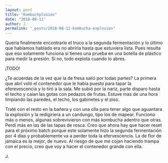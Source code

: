 ```yaml
---
layout: post
title: "Kombuchplosión"
date: "2018-08-11"
author: J
permalink: "_posts/2018-08-11-kombucha-explosion"
---
```


Quería finalmente encontrarle el truco a la segunda fermentación y lo último que habíamos hablado era no abrirla hasta que estuviera lista. Pues resulta que eso solamente funciona si tienes una prueba en una botella de plástico para medir la presión. Si no, todo explota cuando lo abres. 

¡TODO!

¿Te acuerdas de la vez que la de fresa salió por todas partes? La primera que abrí voló el contenedor que le había puesto para tapar la eferevescencia y lo tiró a la sala. Me subió por la nariz, parte disparo hasta el techo y caían las gotas con pedazos de frutas. Estuve mas de una hora limpiando las paredes, el techo, los gabinetes y el piso.

Traté con el resto en la bañera y con una olla para tener algo que aguantara la explosión y la redigiriera a un candungo, tipo los de mapear. Funciono más o menos, algunas sobrevivieron con más kombucha adentro que otras. Perdí más en las de las tapas de rosca. Creo que ahora hay que hacer reset para el próximo batch porque este solamente hizo la segunda fermentación por 4 días y probablemente va a perder toda la efervescencia. La de flor de jamaica es la mejor, de nuevo. Al riesgo de que me cojan haciendo trampa con el precio, creo que voy a hacer el contenedor grande con ella. 

J.
